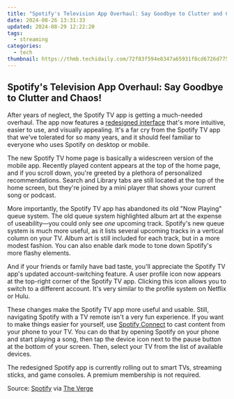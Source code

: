 ```yaml
---
title: "Spotify's Television App Overhaul: Say Goodbye to Clutter and Chaos!"
date: 2024-08-26 13:31:33
updated: 2024-08-29 12:22:20
tags:
  - streaming
categories:
  - tech
thumbnail: https://thmb.techidaily.com/72f83f594e8347a65931f8cd6726d7752e9fa455ebb805c1df40ab92a9a832b1.jpg
---
```


## Spotify's Television App Overhaul: Say Goodbye to Clutter and Chaos!

After years of neglect, the Spotify TV app is getting a much-needed overhaul. The app now features a [redesigned interface](https://newsroom.spotify.com/2023-11-09/find-your-favorite-audio-more-easily-with-the-redesigned-spotify-on-tv-experience/) that's more intuitive, easier to use, and visually appealing. It's a far cry from the Spotify TV app that we've tolerated for so many years, and it should feel familiar to everyone who uses Spotify on desktop or mobile.

 The new Spotify TV home page is basically a widescreen version of the mobile app. Recently played content appears at the top of the home page, and if you scroll down, you're greeted by a plethora of personalized recommendations. Search and Library tabs are still located at the top of the home screen, but they're joined by a mini player that shows your current song or podcast.

 More importantly, the Spotify TV app has abandoned its old "Now Playing" queue system. The old queue system highlighted album art at the expense of useability—you could only see _one_ upcoming track. Spotify's new queue system is much more useful, as it lists several upcoming tracks in a vertical column on your TV. Album art is still included for each track, but in a more modest fashion. You can also enable dark mode to tone down Spotify's more flashy elements.

 And if your friends or family have bad taste, you'll appreciate the Spotify TV app's updated account-switching feature. A user profile icon now appears at the top-right corner of the Spotify TV app. Clicking this icon allows you to switch to a different account. It's very similar to the profile system on Netflix or Hulu.

 These changes make the Spotify TV app more useful and usable. Still, navigating Spotify with a TV remote isn't a very fun experience. If you want to make things easier for yourself, use [Spotify Connect](https://support.spotify.com/us/article/spotify-connect/) to cast content from your phone to your TV. You can do that by opening Spotify on your phone and start playing a song, then tap the device icon next to the pause button at the bottom of your screen. Then, select your TV from the list of available devices.

 The redesigned Spotify app is currently rolling out to smart TVs, streaming sticks, and game consoles. A premium membership is not required.

 Source: [Spotify](https://newsroom.spotify.com/2023-11-09/find-your-favorite-audio-more-easily-with-the-redesigned-spotify-on-tv-experience/) via [The Verge](https://www.theverge.com/2023/11/9/23953719/spotify-tv-app-redesign-update)

<ins class="adsbygoogle"
     style="display:block"
     data-ad-format="autorelaxed"
     data-ad-client="ca-pub-7571918770474297"
     data-ad-slot="1223367746"></ins>



<ins class="adsbygoogle"
     style="display:block"
     data-ad-client="ca-pub-7571918770474297"
     data-ad-slot="8358498916"
     data-ad-format="auto"
     data-full-width-responsive="true"></ins>
